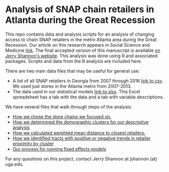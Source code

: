 # Analysis of SNAP chain retailers in Atlanta during the Great Recession

This repo contains data and analysis scripts for an analysis of changing access to chain SNAP retailers in the metro Atlanta area during the Great Recession. Our article on this research appears in Social Science and Medicine [link](https://www.sciencedirect.com/science/article/pii/S0277953618302892). The final accepted version of this manuscript is available [on Jerry Shannon's website](http://jerry.shannons.us/publications.html). This analysis was done using R and associated packages. Scripts and data from the R analysis are included here. 

There are two main data files that may be useful for general use:
* A list of all SNAP retailers in Georgia from 2007 through 2016 [link to csv](https://github.com/jshannon75/retailer_mobility/raw/master/Data/GA_SNAPstores_2008_2016_GeoID_dummy.csv). We used just stores in the Atlanta metro from 2007-2013.
* The data used in our statistical models [link to xlsx](https://github.com/jshannon75/retailer_mobility/raw/master/Data/storedist_modeldata_2018_03_10.xlsx). This Excel spreadsheet has a tab with the data and a tab with variable descriptions.

We have several files that walk through steps of the analysis.
* [How we chose the store chains we focused on.](https://github.com/jshannon75/retailer_mobility/blob/master/storechain_id_2018_05_27.md)
* [How we determined the demographic clusters for our descriptive analysis](https://github.com/jshannon75/retailer_mobility/blob/master/StoreAnalysis_DemogClusters_tract_2018_03_10.md)
* [How we calculated weighted mean distance to closest retailers.](https://github.com/jshannon75/retailer_mobility/blob/master/StoreDistanceCalc_2018_03_03.md)
* [How we identified tracts with positive or negative trends in retailer proximity by cluster](https://github.com/jshannon75/retailer_mobility/blob/master/StoreAnalysis_changetrends.md)
* [Our process for running fixed effects models](https://github.com/jshannon75/retailer_mobility/blob/master/store_distance_analysis_2018_03_03.md)

For any questions on this project, contact Jerry Shannon at jshannon (at) uga.edu.